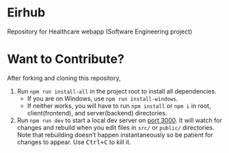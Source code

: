 # Eirhub

Repository for Healthcare webapp (Software Engineering project)

# Want to Contribute?

After forking and cloning this repository,

1. Run `npm run install-all` in the project root to install all dependencies.
   -  If you are on Windows, use `npm run install-windows`.
   -  If neither works, you will have to run `npm install` or `npm i` in root, client(frontend), and server(backend) directories.
2. Run `npm run dev` to start a local dev server on [port 3000](http://localhost:3000). It will watch for changes and rebuild when you edit files in `src/` or `public/` directories. Note that rebuilding doesn't happen instantaneously so be patient for changes to appear. Use <kbd>Ctrl+C</kbd> to kill it.
